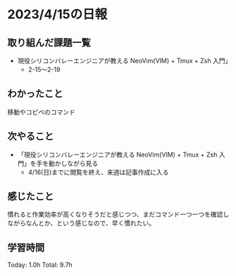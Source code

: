 # 2023/4/15の日報
## 取り組んだ課題一覧
* 現役シリコンバレーエンジニアが教える NeoVim(VIM) + Tmux + Zsh 入門」
    * 2-15～2-19
## わかったこと
移動やコピペのコマンド
## 次やること
* 「現役シリコンバレーエンジニアが教える NeoVim(VIM) + Tmux + Zsh 入門」を手を動かしながら見る
    * 4/16(日)までに閲覧を終え、来週は記事作成に入る
## 感じたこと
慣れると作業効率が高くなりそうだと感じつつ、まだコマンド一つ一つを確認しながらなんとか、という感じなので、早く慣れたい。
## 学習時間
Today: 1.0h
Total: 9.7h